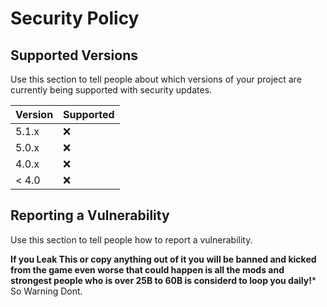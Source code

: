 # Security Policy

## Supported Versions

Use this section to tell people about which versions of your project are
currently being supported with security updates.

| Version | Supported          |
| ------- | ------------------ |
| 5.1.x   | :x:                |
| 5.0.x   | :x:                |
| 4.0.x   | :x:                |
| < 4.0   | :x:                |

## Reporting a Vulnerability

Use this section to tell people how to report a vulnerability.

**If you Leak This or copy anything out of it you will be banned and kicked from the game even worse that could happen is all the mods and strongest people who is over 25B to 60B is considerd to loop you daily!*** So Warning Dont.
